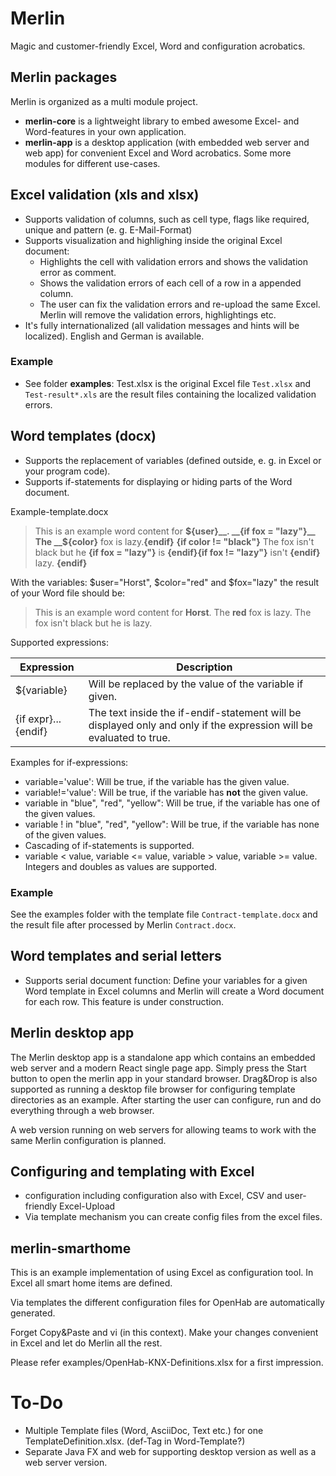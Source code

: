 # Merlin
Magic and customer-friendly Excel, Word and configuration acrobatics.

## Merlin packages
Merlin is organized as a multi module project.
* __merlin-core__ is a lightweight library to embed
awesome Excel- and Word-features in your own application.
* __merlin-app__ is a desktop application (with embedded web server and web app) for convenient Excel and Word acrobatics.
Some more modules for different use-cases.

## Excel validation (xls and xlsx)
* Supports validation of columns, such as cell type, flags like required, unique and pattern (e. g. E-Mail-Format)
* Supports visualization and highlighing inside the original Excel document:
  * Highlights the cell with validation errors and shows the validation error as comment.
  * Shows the validation errors of each cell of a row in a appended column.
  * The user can fix the validation errors and re-upload the same Excel. Merlin will remove the validation errors, highlightings etc.
* It's fully internationalized (all validation messages and hints will be localized). English and German is available.

### Example
* See folder __examples__: Test.xlsx is the original Excel file ```Test.xlsx``` and ```Test-result*.xls``` are the result files containing the localized validation errors.

## Word templates (docx) 
* Supports the replacement of variables (defined outside, e. g. in Excel or your program code).
* Supports if-statements for displaying or hiding parts of the Word document.

Example-template.docx
> This is an example word content for __${user}__.
> __{if fox = "lazy"}__ The __${color}__ fox is lazy.__{endif}__
> __{if color != "black"}__ The fox isn't black but he __{if fox = "lazy"}__ is __{endif}{if fox != "lazy"}__ isn't __{endif}__ lazy.
> __{endif}__

With the variables: $user="Horst", $color="red" and $fox="lazy" the result of your Word file should be:
> This is an example word content for __Horst__.
> The __red__ fox is lazy.
> The fox isn't black but he is lazy.

Supported expressions:

| Expression | Description |
|------------|-------------|
|${variable}|Will be replaced by the value of the variable if given.|
|{if expr}...{endif}|The text inside the if-endif-statement will be displayed only and only if the expression will be evaluated to true.

Examples for if-expressions:
* variable='value': Will be true, if the variable has the given value.
* variable!='value': Will be true, if the variable has __not__ the given value.
* variable in "blue", "red", "yellow": Will be true, if the variable has one of the given values.
* variable ! in "blue", "red", "yellow": Will be true, if the variable has none of the given values.
* Cascading of if-statements is supported.
* variable < value, variable <= value, variable > value, variable >= value. Integers and doubles as values are supported.

### Example
See the examples folder with the template file ```Contract-template.docx``` and the result file after processed by Merlin ```Contract.docx```.

## Word templates and serial letters
* Supports serial document function: Define your variables for a given Word template in Excel columns and
Merlin will create a Word document for each row.
This feature is under construction.

## Merlin desktop app
The Merlin desktop app is a standalone app which contains an embedded web server and a modern React single page app.
Simply press the Start button to open the merlin app in your standard browser.
Drag&Drop is also supported as running a desktop file browser for configuring template directories as an example.
After starting the user can configure, run and do everything through a web browser.

A web version running on web servers for allowing teams to work with the same Merlin configuration is planned.

## Configuring and templating with Excel
* configuration including configuration also with Excel, CSV and user-friendly Excel-Upload
* Via template mechanism you can create config files from the excel files.

## merlin-smarthome
This is an example implementation of using Excel as configuration tool. In Excel all smart home items are defined.

Via templates the different configuration files for OpenHab are automatically generated.

Forget Copy&Paste and vi (in this context). Make your changes convenient in Excel and let do Merlin all the rest.

Please refer examples/OpenHab-KNX-Definitions.xlsx for a first impression.

# To-Do
* Multiple Template files (Word, AsciiDoc, Text etc.) for one TemplateDefinition.xlsx. (def-Tag in Word-Template?)
* Separate Java FX and web for supporting desktop version as well as a web server version.